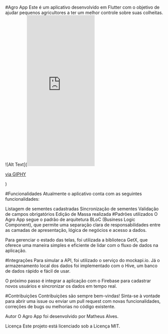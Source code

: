 #Agro App
Este é um aplicativo desenvolvido em Flutter com o objetivo de ajudar pequenos agricultores a ter um melhor controle sobre suas colheitas.
![Alt Text]([<iframe src="https://giphy.com/embed/Z8HP8iuZr7KhlZgdpD" width="216" height="480" frameBorder="0" class="giphy-embed" allowFullScreen></iframe><p><a href="https://giphy.com/gifs/Z8HP8iuZr7KhlZgdpD">via GIPHY</a></p>](https://media3.giphy.com/media/v1.Y2lkPTc5MGI3NjExZDUyNzUxYmM2ZWU1NGM0MDZiZmIxMjQ1M2FjMGVjMDEzM2VjMzk3ZSZlcD12MV9pbnRlcm5hbF9naWZzX2dpZklkJmN0PWc/Z8HP8iuZr7KhlZgdpD/giphy.gif))


#Funcionalidades
Atualmente o aplicativo conta com as seguintes funcionalidades:

Listagem de sementes cadastradas
Sincronização de sementes
Validação de campos obrigatórios
Edição de Massa realizada
#Padrões utilizados
O Agro App segue o padrão de arquitetura BLoC (Business Logic Component), que permite uma separação clara de responsabilidades entre as camadas de apresentação, lógica de negócios e acesso a dados.

Para gerenciar o estado das telas, foi utilizada a biblioteca GetX, que oferece uma maneira simples e eficiente de lidar com o fluxo de dados na aplicação.

#Integrações
Para simular a API, foi utilizado o serviço do mockapi.io. Já o armazenamento local dos dados foi implementado com o Hive, um banco de dados rápido e fácil de usar.

O próximo passo é integrar a aplicação com o Firebase para cadastrar novos usuários e sincronizar os dados em tempo real.

#Contribuições
Contribuições são sempre bem-vindas! Sinta-se à vontade para abrir uma issue ou enviar um pull request com novas funcionalidades, correções de bugs ou melhorias no código existente.

Autor
O Agro App foi desenvolvido por Matheus Alves.

Licença
Este projeto está licenciado sob a Licença MIT.




